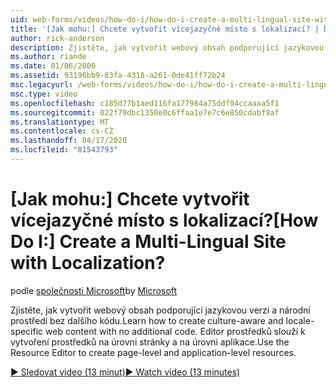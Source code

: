 ```yaml
---
uid: web-forms/videos/how-do-i/how-do-i-create-a-multi-lingual-site-with-localization
title: '[Jak mohu:] Chcete vytvořit vícejazyčné místo s lokalizací? | Dokumentace Microsoftu'
author: rick-anderson
description: Zjistěte, jak vytvořit webový obsah podporující jazykovou verzi a národní prostředí bez dalšího kódu. Pomocí Editoru prostředků vytvořte úroveň stránky a úroveň aplikace...
ms.author: riande
ms.date: 01/06/2006
ms.assetid: 93190bb9-83fa-4318-a261-0de41ff72b24
msc.legacyurl: /web-forms/videos/how-do-i/how-do-i-create-a-multi-lingual-site-with-localization
msc.type: video
ms.openlocfilehash: c185d77b1aed116fa177984a75ddf04ccaaaa5f1
ms.sourcegitcommit: 022f79dbc1350e0c6ffaa1e7e7c6e850cdabf9af
ms.translationtype: MT
ms.contentlocale: cs-CZ
ms.lasthandoff: 04/17/2020
ms.locfileid: "81543793"
---
```

# <a name="how-do-i-create-a-multi-lingual-site-with-localization"></a><span data-ttu-id="37567-105">[Jak mohu:] Chcete vytvořit vícejazyčné místo s lokalizací?</span><span class="sxs-lookup"><span data-stu-id="37567-105">[How Do I:] Create a Multi-Lingual Site with Localization?</span></span>

<span data-ttu-id="37567-106">podle [společnosti Microsoft](https://github.com/microsoft)</span><span class="sxs-lookup"><span data-stu-id="37567-106">by [Microsoft](https://github.com/microsoft)</span></span>

<span data-ttu-id="37567-107">Zjistěte, jak vytvořit webový obsah podporující jazykovou verzi a národní prostředí bez dalšího kódu.</span><span class="sxs-lookup"><span data-stu-id="37567-107">Learn how to create culture-aware and locale-specific web content with no additional code.</span></span> <span data-ttu-id="37567-108">Editor prostředků slouží k vytvoření prostředků na úrovni stránky a na úrovni aplikace.</span><span class="sxs-lookup"><span data-stu-id="37567-108">Use the Resource Editor to create page-level and application-level resources.</span></span>

[<span data-ttu-id="37567-109">&#9654; Sledovat video (13 minut)</span><span class="sxs-lookup"><span data-stu-id="37567-109">&#9654; Watch video (13 minutes)</span></span>](https://channel9.msdn.com/Blogs/ASP-NET-Site-Videos/how-do-i-create-a-multi-lingual-site-with-localization)
